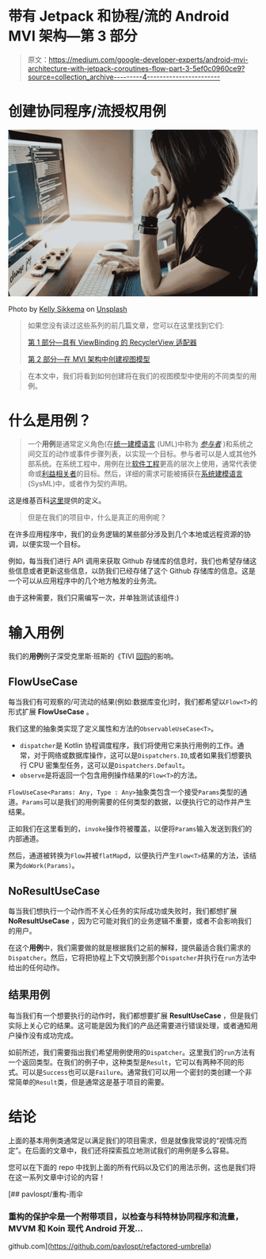 # 带有 Jetpack 和协程/流的 Android MVI 架构—第 3 部分

> 原文：<https://medium.com/google-developer-experts/android-mvi-architecture-with-jetpack-coroutines-flow-part-3-5ef0c0960ce9?source=collection_archive---------4----------------------->

# 创建协同程序/流授权用例

![](img/c5a43b23e3dcc86567e2e2a362a99274.png)

Photo by [Kelly Sikkema](https://unsplash.com/@kellysikkema?utm_source=unsplash&utm_medium=referral&utm_content=creditCopyText) on [Unsplash](https://unsplash.com/s/photos/programming?utm_source=unsplash&utm_medium=referral&utm_content=creditCopyText)

> 如果您没有读过这些系列的前几篇文章，您可以在这里找到它们:
> 
> [第 1 部分—具有 ViewBinding 的 RecyclerView 适配器](/google-developer-experts/android-mvi-architecture-with-jetpack-coroutines-flow-part-1-recyclerview-adapter-w-83a10134207f)
> 
> [第 2 部分—在 MVI 架构中创建视图模型](/google-developer-experts/android-mvi-architecture-with-jetpack-coroutines-flow-part-2-bc1f3cb1dd2d)

> 在本文中，我们将看到如何创建将在我们的视图模型中使用的不同类型的用例。

# 什么是用例？

> 一个**用例**是通常定义角色(在[统一建模语言](https://en.wikipedia.org/wiki/Unified_Modeling_Language) (UML)中称为 [*参与者*](https://en.wikipedia.org/wiki/Actor_(UML)) )和系统之间交互的动作或事件步骤列表，以实现一个目标。参与者可以是人或其他外部系统。在系统工程中，用例在比[软件工程](https://en.wikipedia.org/wiki/Software_engineering)更高的层次上使用，通常代表使命或[利益相关者](https://en.wikipedia.org/wiki/Project_stakeholder)的目标。然后，详细的需求可能被捕获在[系统建模语言](https://en.wikipedia.org/wiki/Systems_Modeling_Language) (SysML)中，或者作为契约声明。

这是维基百科[这里](https://en.wikipedia.org/wiki/Use_case)提供的定义。

> 但是在我们的项目中，什么是真正的用例呢？

在许多应用程序中，我们的业务逻辑的某些部分涉及到几个本地或远程资源的协调，以便实现一个目标。

例如，每当我们进行 API 调用来获取 Github 存储库的信息时，我们也希望存储这些信息或者更新这些信息，以防我们已经存储了这个 Github 存储库的信息。这是一个可以从应用程序中的几个地方触发的业务流。

由于这种需要，我们只需编写一次，并单独测试该组件:)

# 输入用例

我们的**用例**例子深受克里斯·班斯的《TIVI [回购](https://github.com/chrisbanes/tivi)的影响。

## FlowUseCase

每当我们有可观察的/可流动的结果(例如:数据库变化)时，我们都希望以`Flow<T>`的形式扩展 **FlowUseCase** 。

我们这里的抽象类实现了定义属性和方法的`ObservableUseCase<T>`。

*   `dispatcher`是 Kotlin 协程调度程序，我们将使用它来执行用例的工作。通常，对于网络或数据库操作，这可以是`Dispatchers.IO`,或者如果我们想要执行 CPU 密集型任务，这可以是`Dispatchers.Default`。
*   `observe`是将返回一个包含用例操作结果的`Flow<T>`的方法。

`FlowUseCase<Params: Any, Type : Any>`抽象类包含一个接受`Params`类型的通道。`Params`可以是我们的用例需要的任何类型的数据，以便执行它的动作并产生结果。

正如我们在这里看到的，`invoke`操作符被覆盖，以便将`Params`输入发送到我们的内部通道。

然后，通道被转换为`Flow`并被`flatMap`d，以便执行产生`Flow<T>`结果的方法，该结果为`doWork(Params)`。

## NoResultUseCase

每当我们想执行一个动作而不关心任务的实际成功或失败时，我们都想扩展 **NoResultUseCase** ，因为它可能对我们的业务逻辑不重要，或者不会影响我们的用户。

在这个**用例**中，我们需要做的就是根据我们之前的解释，提供最适合我们需求的`Dispatcher`。然后，它将把协程上下文切换到那个`Dispatcher`并执行在`run`方法中给出的任何动作。

## 结果用例

每当我们有一个想要执行的动作时，我们都想要扩展 **ResultUseCase** ，但是我们实际上关心它的结果。这可能是因为我们的产品还需要进行错误处理，或者通知用户操作没有成功完成。

如前所述，我们需要指出我们希望用例使用的`Dispatcher`。这里我们的`run`方法有一个返回类型。在我们的例子中，这种类型是`Result`，它可以有两种不同的形式。可以是`Success`也可以是`Failure`。通常我们可以用一个密封的类创建一个非常简单的`Result`类，但是通常这是基于项目的需要。

# 结论

上面的基本用例类通常足以满足我们的项目需求，但是就像我常说的“视情况而定”。在后面的文章中，我们还将探索孤立地测试我们的用例是多么容易。

您可以在下面的 repo 中找到上面的所有代码以及它们的用法示例，这也是我们将在这一系列文章中讨论的内容！

[](https://github.com/pavlospt/refactored-umbrella) [## pavlospt/重构-雨伞

### 重构的保护伞是一个附带项目，以检查与科特林协同程序和流量，MVVM 和 Koin 现代 Android 开发…

github.com](https://github.com/pavlospt/refactored-umbrella)